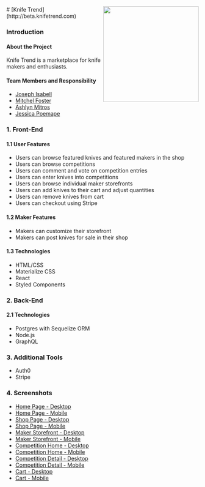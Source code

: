 <img src="http://www.knifetrend.com/wp-content/uploads/2016/12/KTLOGO.png" width="250" align="right">
# [Knife Trend](http://beta.knifetrend.com)

### Introduction

#### About the Project

Knife Trend is a marketplace for knife makers and enthusiasts. 

#### Team Members and Responsibility
* [Joseph Isabell](https://github.com/joeisabell)
* [Mitchel Foster](https://github.com/mitchyboy3) 
* [Ashlyn Mitros](https://github.com/ashlyndanielle) 
* [Jessica Poemape](https://github.com/jesspoemape)

### 1. Front-End
#### 1.1 User Features
  * Users can browse featured knives and featured makers in the shop
  * Users can browse competitions 
  * Users can comment and vote on competition entries
  * Users can enter knives into competitions
  * Users can browse individual maker storefronts
  * Users can add knives to their cart and adjust quantities
  * Users can remove knives from cart
  * Users can checkout using Stripe

#### 1.2 Maker Features
  * Makers can customize their storefront
  * Makers can post knives for sale in their shop

#### 1.3 Technologies
  * HTML/CSS
  * Materialize CSS
  * React
  * Styled Components

### 2. Back-End

#### 2.1 Technologies
  * Postgres with Sequelize ORM
  * Node.js
  * GraphQL

### 3. Additional Tools
  * Auth0
  * Stripe

### 4. Screenshots
  * [Home Page - Desktop](http://i.imgur.com/iR3lg3t.png)
  * [Home Page - Mobile](http://i.imgur.com/y7F8mrV.png)
  * [Shop Page - Desktop](http://i.imgur.com/SU3SosE.png)
  * [Shop Page - Mobile](http://i.imgur.com/EfD2ymE.png)
  * [Maker Storefront - Desktop](http://i.imgur.com/bjrEujq.png)
  * [Maker Storefront  - Mobile](http://i.imgur.com/HfQVZo1.png)
  * [Competition Home - Desktop](http://i.imgur.com/ypZtMrr.png)
  * [Competition Home  - Mobile](http://i.imgur.com/exZFEjc.png)
  * [Competition Detail - Desktop](http://i.imgur.com/szUAtnS.png)
  * [Competition Detail  - Mobile](http://i.imgur.com/MoZ4mSv.png)
  * [Cart - Desktop](http://i.imgur.com/mK3RItt.png)
  * [Cart  - Mobile](http://i.imgur.com/TxGfsFl.png)
